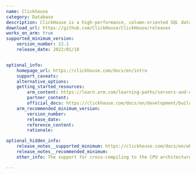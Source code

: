 ```yaml
---
name: Clickhouse
category: Database
description: ClickHouse is a high-performance, column-oriented SQL database management system (DBMS) for online analytical processing (OLAP).
download_url: https://github.com/ClickHouse/ClickHouse/releases
works_on_arm: true
supported_minimum_version:
    version_number: 22.1
    release_date: 2022/01/18


optional_info:
    homepage_url: https://clickhouse.com/docs/en/intro
    support_caveats:
    alternative_options:
    getting_started_resources:
        arm_content: https://learn.arm.com/learning-paths/servers-and-cloud-computing/clickhouse/
        partner_content:
        official_docs: https://clickhouse.com/docs/en/development/build-cross-arm
    arm_recommended_minimum_version:
        version_number:
        release_date:
        reference_content:
        rationale:

optional_hidden_info:
    release_notes__supported_minimum: https://clickhouse.com/docs/en/whats-new/changelog/2022#buildtestingpackaging-improvement-11
    release_notes__recommended_minimum:
    other_info: The support for cross-compiling to the CPU architecture AARCH64 was added in version 19.17.4.11, as mentioned [here](https://clickhouse.com/docs/en/whats-new/changelog/2019#buildtestingpackaging-improvement). However, ARM64 binaries are released at GitHub releases from version v22.3.7.28-lts onwards. Kindly refer [here](https://github.com/ClickHouse/ClickHouse/releases/tag/v22.3.7.28-lts). Also, on the official clickhouse website, it's mentioned in the changelogs of v22.1 that this version adds packages, functional tests and Docker builds for AArch64. Kindly refer [here](https://clickhouse.com/docs/en/whats-new/changelog/2022#buildtestingpackaging-improvement-11).

---
```

